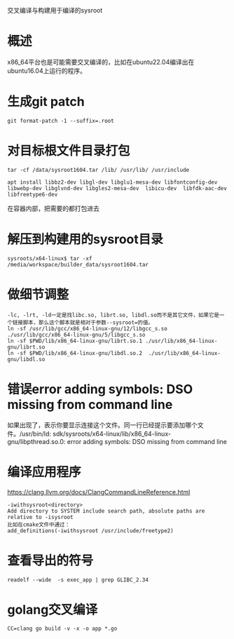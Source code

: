 交叉编译与构建用于编译的sysroot

# 概述

x86_64平台也是可能需要交叉编译的，比如在ubuntu22.04编译出在ubuntu16.04上运行的程序。

# 生成git patch

```shell
git format-patch -1 --suffix=.root
```

# 对目标根文件目录打包

```shell
tar -cf /data/sysroot1604.tar /lib/ /usr/lib/ /usr/include

apt install libbz2-dev libgl-dev libglu1-mesa-dev libfontconfig-dev libwebp-dev libglvnd-dev libgles2-mesa-dev  libicu-dev  libfdk-aac-dev libfreetype6-dev

```

在容器内部，把需要的都打包进去

# 解压到构建用的sysroot目录

```shell
sysroots/x64-linux$ tar -xf /media/workspace/builder_data/sysroot1604.tar
```

# 做细节调整

```
-lc, -lrt, -ld一定是找libc.so, librt.so, libdl.so而不是其它文件，如果它是一个链接脚本，那么这个脚本就是相对于参数--sysroot=的值。
ln -sf /usr/lib/gcc/x86_64-linux-gnu/12/libgcc_s.so ./usr/lib/gcc/x86_64-linux-gnu/5/libgcc_s.so
ln -sf $PWD/lib/x86_64-linux-gnu/librt.so.1 ./usr/lib/x86_64-linux-gnu/librt.so
ln -sf $PWD/lib/x86_64-linux-gnu/libdl.so.2  ./usr/lib/x86_64-linux-gnu/libdl.so

```

# 错误error adding symbols: DSO missing from command line

如果出现了，表示你要显示连接这个文件。同一行已经提示要添加哪个文件。/usr/bin/ld: sdk/sysroots/x64-linux/lib/x86_64-linux-gnu/libpthread.so.0: error adding symbols: DSO missing from command line

# 编译应用程序

https://clang.llvm.org/docs/ClangCommandLineReference.html

```shell
-iwithsysroot<directory>
Add directory to SYSTEM include search path, absolute paths are relative to -isysroot
比如在cmake文件中通过：
add_definitions(-iwithsysroot /usr/include/freetype2)

```

# 查看导出的符号

```
readelf --wide  -s exec_app | grep GLIBC_2.34
```

# golang交叉编译

```
CC=clang go build -v -x -o app *.go
```

